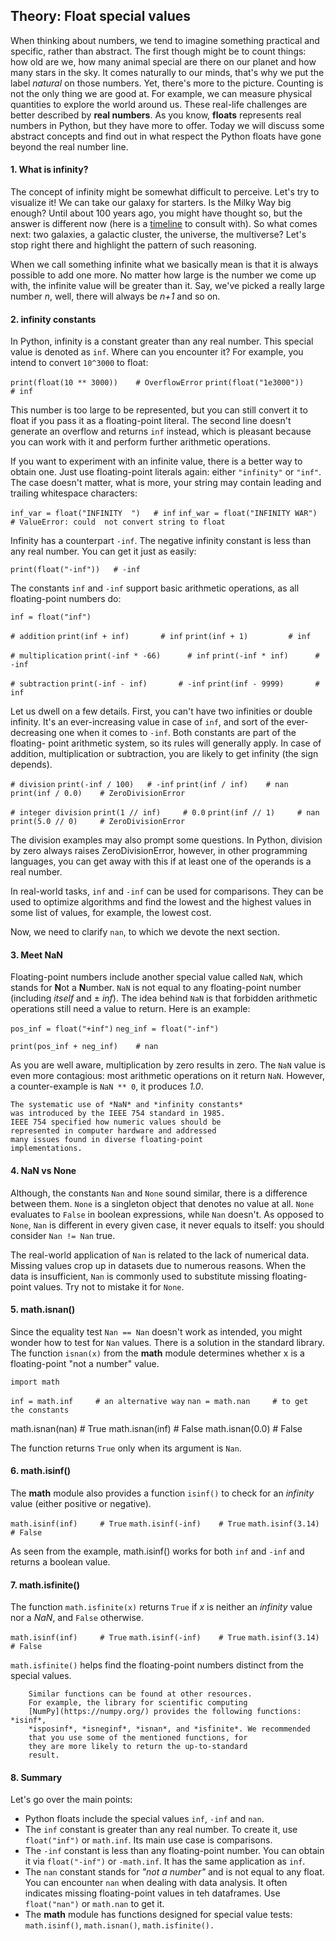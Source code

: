 ## Theory: Float special values

When thinking about numbers, we tend to imagine
something practical and specific, rather than abstract.
The first though might be to count things: how old are
we, how many animal special are there on our planet and
how many stars in the sky. It comes naturally to our
minds, that's why we put the label *natural* on those
numbers. Yet, there's more to the picture. Counting is not
the only thing we are good at. For example, we can
measure physical quantities to explore the world around
us. These real-life challenges are better described by **real
numbers**. As you know, **floats** represents real numbers in
Python, but they have more to offer. Today we will discuss
some abstract concepts and find out in what respect the 
Python floats have gone beyond the real number line.

#### 1. What is infinity?
The concept of infinity might be somewhat difficult to
perceive. Let's try to visualize it! We can take our galaxy
for starters. Is the Milky Way big enough? Until about 100
years ago, you might have thought so, but the answer is
different now (here is a [timeline](https://en.wikipedia.org/wiki/Timeline_of_knowledge_about_galaxies,_clusters_of_galaxies,_and_large-scale_structure) to consult with). So what
comes next: two galaxies, a galactic cluster, the universe,
the multiverse? Let's stop right there and highlight the
pattern of such reasoning.

When we call something infinite what we basically mean
is that it is always possible to add one more. No matter
how large is the number we come up with, the infinite
value will be greater than it. Say, we've picked a really
large number *n*, well, there will always be *n+1* and so on.

#### 2. infinity constants
In Python, infinity is a constant greater than any real
number. This special value is denoted as `inf`. Where can
you encounter it? For example, you intend to convert
`10^3000` to float:

`print(float(10 ** 3000))    # OverflowError`
`print(float("1e3000"))     # inf`

This number is too large to be represented, but you can
still convert it to float if you pass it as a floating-point
literal. The second line doesn't generate an overflow and
returns `inf` instead, which is pleasant because you can
work with it and perform further arithmetic operations.

If you want to experiment with an infinite value, there is a 
better way to obtain one. Just use floating-point literals
again: either `"infinity"` or `"inf"`. The case doesn't 
matter, what is more, your string may contain leading and
trailing whitespace characters:

`inf_var = float("INFINITY  ")   # inf`
`inf_war = float("INFINITY WAR") # ValueError: could  not convert string to float`

Infinity has a counterpart `-inf`. The negative infinity
constant is less than any real number. You can get it just
as easily:

`print(float("-inf"))   # -inf`

The constants `inf` and `-inf` support basic arithmetic
operations, as all floating-point numbers do:

`inf = float("inf")`

`# addition`
`print(inf + inf)       # inf`
`print(inf + 1)         # inf`

`# multiplication`
`print(-inf * -66)      # inf`
`print(-inf * inf)      # -inf`

`# subtraction`
`print(-inf - inf)       # -inf`
`print(inf - 9999)       # inf`

Let us dwell on a few details. First, you can't have two
infinities or double infinity. It's an ever-increasing value in
case of `inf`, and sort of the ever-decreasing one when it
comes to `-inf`. Both constants are part of the floating-
point arithmetic system, so its rules will generally apply.
In case of addition, multiplication or subtraction, you are 
likely to get infinity (the sign depends).

`# division`
`print(-inf / 100)   # -inf`
`print(inf / inf)    # nan`
`print(inf / 0.0)    # ZeroDivisionError`

`# integer division`
`print(1 // inf)     # 0.0`
`print(inf // 1)     # nan`
`print(5.0 // 0)     # ZeroDivisionError`

The division examples may also prompt some questions.
In Python, division by zero always raises
ZeroDivisionError, however, in other programming
languages, you can get away with this if at least one of
the operands is a real number.

In real-world tasks, `inf` and `-inf` can be used for
comparisons. They can be used to optimize algorithms
and find the lowest and the highest values in some list of 
values, for example, the lowest cost.

Now, we need to clarify `nan`, to which we devote the next
section.

#### 3. Meet NaN
Floating-point numbers include another special value
called `NaN`, which stands for **N**ot a **N**umber. `NaN` is not
equal to any floating-point number (including *itself* and
± *inf*). The idea behind `NaN` is that forbidden arithmetic
operations still need a value to return. Here is an
example:

`pos_inf = float("+inf")`
`neg_inf = float("-inf")`

`print(pos_inf + neg_inf)    # nan`

As you are well aware, multiplication by zero results in 
zero. The `NaN` value is even more contagious: most
arithmetic operations on it return `NaN`. However, a
counter-example is `NaN ** 0`, it produces *1.0*.

    The systematic use of *NaN* and *infinity constants*
    was introduced by the IEEE 754 standard in 1985.
    IEEE 754 specified how numeric values should be
    represented in computer hardware and addressed
    many issues found in diverse floating-point
    implementations.


#### 4. NaN vs None
Although, the constants `Nan` and `None` sound similar,
there is a difference between them. `None` is a singleton
object that denotes no value at all. `None` evaluates to
`False` in boolean expressions, while `Nan` doesn't. As
opposed to `None`, `Nan` is different in every given case, it
never equals to itself: you should consider `Nan != Nan`
true.

The real-world application of `Nan` is related to the lack of 
numerical data. Missing values crop up in datasets due to
numerous reasons. When the data is insufficient, `Nan` is
commonly used to substitute missing floating-point
values. Try not to mistake it for `None`.

#### 5. math.isnan()
Since the equality test `Nan == Nan` doesn't work as
intended, you might wonder how to test for `Nan` values.
There is a solution in the standard library. The function
`isnan(x)` from the **math** module determines whether x is
a floating-point "not a number" value.

`import math`

`inf = math.inf     # an alternative way`
`nan = math.nan     # to get the constants`

math.isnan(nan)     # True
math.isnan(inf)     # False
math.isnan(0.0)     # False

The function returns `True` only when its argument is
`Nan`.


#### 6. math.isinf()
The **math** module also provides a function `isinf()` to
check for an *infinity* value (either positive or negative).

`math.isinf(inf)     # True`
`math.isinf(-inf)    # True`
`math.isinf(3.14)    # False`

As seen from the example, math.isinf() works for both
`inf` and `-inf` and returns a boolean value.

#### 7. math.isfinite()
The function `math.isfinite(x)` returns `True` if *x* is 
neither an *infinity* value nor a *NaN*, and `False` otherwise.

`math.isinf(inf)     # True`
`math.isinf(-inf)    # True`
`math.isinf(3.14)    # False`

`math.isfinite()` helps find the floating-point numbers
distinct from the special values.

        Similar functions can be found at other resources.
        For example, the library for scientific computing
        [NumPy](https://numpy.org/) provides the following functions: *isinf*,
        *isposinf*, *isneginf*, *isnan*, and *isfinite*. We recommended
        that you use some of the mentioned functions, for 
        they are more likely to return the up-to-standard
        result.

#### 8. Summary
Let's go over the main points:
- Python floats include the special values `inf`, `-inf`
  and `nan`.
- The `inf` constant is greater than any real number.
  To create it, use `float("inf")` or `math.inf`. Its
  main use case is comparisons.
- The `-inf` constant is less than any floating-point
  number. You can obtain it via `float("-inf")` or 
  `-math.inf`. It has the same application as `inf`.
- The `nan` constant stands for *"not a number"* and is
  not equal to any float. You can encounter `nan` when
  dealing with data analysis. It often indicates missing
  floating-point values in teh dataframes. Use
  `float("nan")` or `math.nan` to get it.
- The **math** module has functions designed for special
  value tests: `math.isinf()`, `math.isnan()`,
  `math.isfinite().`
